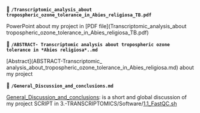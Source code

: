 :page_facing_up:  **`/Transcriptomic_analysis_about tropospheric_ozone_tolerance_in_Abies_religiosa_TB.pdf`**

PowerPoint about my project in [PDF file](Transcriptomic_analysis_about tropospheric_ozone_tolerance_in_Abies_religiosa_TB.pdf)

:page_facing_up:  **`/ABSTRACT- Transcriptomic analysis about tropospheric ozone tolerance in *Abies religiosa*..md`**

[Abstract](ABSTRACT-Transcriptomic_ analysis_about_tropospheric_ozone_tolerance_in_Abies_religiosa.md) about my project

:page_facing_up:  **`/General_Discussion_and_conclusions.md`**

[General_Discussion_and_conclusions](): is a short and global discussion of my project
SCRIPT in 3.-TRANSCRIPTOMICS/Software/[1.1_FastQC.sh](bin/Software/1.1_FastQC.sh)
